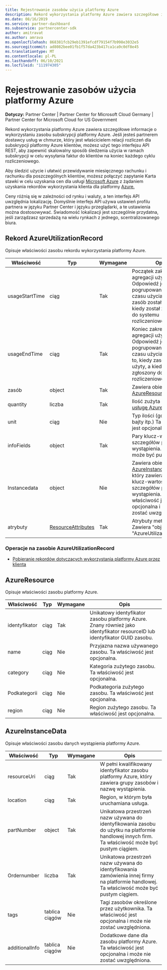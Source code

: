 ```yaml
---
title: Rejestrowanie zasobów użycia platformy Azure
description: Rekord wykorzystania platformy Azure zawiera szczegółowe informacje o wykorzystaniu zasobu subskrypcji platformy Azure.
ms.date: 08/16/2019
ms.service: partner-dashboard
ms.subservice: partnercenter-sdk
author: amitravat
ms.author: amrava
ms.openlocfilehash: 868381fcb29eb1391efcdf79154f7b998e3032e5
ms.sourcegitcommit: ad8082bee01fb1f57da423b417ca1ca9c0df8e45
ms.translationtype: MT
ms.contentlocale: pl-PL
ms.lasthandoff: 06/10/2021
ms.locfileid: "111974305"
---
```

# <a name="azure-utilization-record-resources"></a>Rejestrowanie zasobów użycia platformy Azure

**Dotyczy:** Partner Center | Partner Center for Microsoft Cloud Germany | Partner Center for Microsoft Cloud for US Government

Rekord wykorzystania platformy Azure zawiera szczegółowe informacje o wykorzystaniu zasobu subskrypcji platformy Azure. Jeśli jesteś partnerem dostawcy usług w chmurze, który jest właścicielem relacji rozliczeń dla subskrypcji platformy Azure klientów, możesz użyć tego interfejsu API REST, aby zapewnić skalowalny sposób śledzenia użycia w ramach subskrypcji w celu wysyłania faktur do klientów na koniec każdego cyklu rozliczeniowego.

Aby śledzić użycie i ułatwić przewidywanie miesięcznego rachunku i rachunku dla poszczególnych klientów, możesz połączyć zapytanie Karta stawki w celu uzyskania cen dla usługi [Microsoft Azure](get-prices-for-microsoft-azure.md) z żądaniem uzyskania rekordów wykorzystania klienta dla platformy [Azure.](get-a-customer-s-utilization-record-for-azure.md)

Ceny różnią się w zależności od rynku i waluty, a ten interfejs API uwzględnia lokalizację. Domyślnie interfejs API używa ustawień profilu partnera w języku Partner Center i języku przeglądarki, a te ustawienia można dostosowywać. Świadomość lokalizacji jest szczególnie przydatna, jeśli zarządzasz sprzedażą na wielu rynkach z jednego, scentralizowanego biura.

## <a name="azureutilizationrecord"></a>Rekord AzureUtilizationRecord

Opisuje właściwości zasobu rekordu wykorzystania platformy Azure.

| Właściwość       | Typ                                      | Wymagane | Opis                                                                                                                                                                             |
|----------------|-------------------------------------------|----------|-----------------------------------------------------------------------------------------------------------------------------------------------------------------------------------------|
| usageStartTime | ciąg                                    | Tak      | Początek zakresu czasu agregacji użycia. Odpowiedź jest pogrupowana według czasu użycia (kiedy zasób został użyty, a kiedy został zgłoszony do systemu rozliczeniowego). |
| usageEndTime   | ciąg                                    | Tak      | Koniec zakresu czasu agregacji użycia. Odpowiedź jest pogrupowana według czasu użycia. Oznacza to, kiedy zasób został użyty, a kiedy został zgłoszony do systemu rozliczeniowego.   |
| zasób       | object                                    | Tak      | Zawiera obiekt [AzureResource.](#azureresource)                                                                                                                                     |
| quantity       | liczba                                    | Tak      | Ilość zużyta przez [usługę AzureResource.](#azureresource)                                                                                                                           |
| unit           | ciąg                                    | Nie       | Typ ilości (godziny, bajty itp.) Ta właściwość jest opcjonalna                                                                                                                     |
| infoFields     | object                                    | Tak      | Pary klucz-wartość szczegółów poziomu wystąpienia. Ten obiekt może być pusty.                                                                                                                    |
| Instancedata   | object                                    | Nie       | Zawiera obiekt [AzureInstanceData,](#azureinstancedata) który zawiera pary klucz-wartość szczegółów poziomu wystąpienia. Ta właściwość jest opcjonalna i może nie zostać uwzględniona.                  |
| atrybuty     | [ResourceAttributes](utility-resources.md#resourceattributes) | Tak      | Atrybuty metadanych. Zawiera "objectType": "AzureUtilizationRecord"                                                                                                                |

### <a name="operations-on-the-azureutilizationrecord-resource"></a>Operacje na zasobie AzureUtilizationRecord

- [Pobieranie rekordów dotyczących wykorzystania platformy Azure przez klienta](get-a-customer-s-utilization-record-for-azure.md)

## <a name="azureresource"></a>AzureResource

Opisuje właściwości zasobu platformy Azure.

| Właściwość    | Typ   | Wymagane | Opis                                                                         |
|-------------|--------|----------|-------------------------------------------------------------------------------------|
| identyfikator          | ciąg | Tak      | Unikatowy identyfikator zasobu platformy Azure. Znany również jako identyfikator resourceID lub identyfikator GUID zasobu. |
| name        | ciąg | Nie       | Przyjazna nazwa używanego zasobu. Ta właściwość jest opcjonalna.            |
| category    | ciąg | Nie       | Kategoria zużytego zasobu. Ta właściwość jest opcjonalna.                   |
| Podkategorii | ciąg | Nie       | Podkategoria zużytego zasobu. Ta właściwość jest opcjonalna.               |
| region      | ciąg | Nie       | Region zużytego zasobu. Ta właściwość jest opcjonalna.                     |

## <a name="azureinstancedata"></a>AzureInstanceData

Opisuje właściwości zasobu danych wystąpienia platformy Azure.

| Właściwość       | Typ             | Wymagane | Opis                                                                                                        |
|----------------|------------------|----------|--------------------------------------------------------------------------------------------------------------------|
| resourceUri    | ciąg           | Tak      | W pełni kwalifikowany identyfikator zasobu platformy Azure, który zawiera grupy zasobów i nazwę wystąpienia.                   |
| location       | ciąg           | Tak      | Region, w którym była uruchamiana usługa.                                                                               |
| partNumber     | object           | Tak      | Unikatowa przestrzeń nazw używana do identyfikowania zasobu do użytku na platformie handlowej innych firm. Ta właściwość może być pustym ciągiem. |
| Ordernumber    | liczba           | Tak      | Unikatowa przestrzeń nazw używana do identyfikowania zamówienia innej firmy na platformie handlowej. Ta właściwość może być pustym ciągiem.          |
| tags           | tablica ciągów | Nie       | Tagi zasobów określone przez użytkownika. Ta właściwość jest opcjonalna i może nie zostać uwzględniona.                            |
| additionalInfo | tablica ciągów | Nie       | Dodatkowe dane dla zasobu platformy Azure. Ta właściwość jest opcjonalna i może nie zostać uwzględniona.                          |